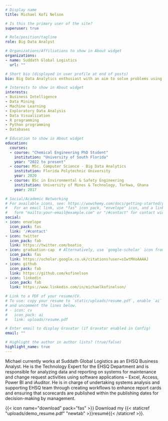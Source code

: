 ```yaml
---
# Display name
title: Michael Kofi Nelson

# Is this the primary user of the site?
superuser: true

# Role/position/tagline
role: Big Data Analyst

# Organizations/Affiliations to show in About widget
organizations:
- name: Suddath Global Logistics
  url: ""

# Short bio (displayed in user profile at end of posts)
bio: Big Data Analytics enthusiast with an aim to solve problems using data driven technologies to make strategic decisions and optimize resources. A wide experience in analyzing and drawing insights from large data sets using diverse knowledge in analytics and data mining. An ardent research scientist with over three (3) years of laboratory experience in research areas such as sampling, wastewater treatment systems, fuel oils, material synthesis, and hazardous waste management. 

# Interests to show in About widget
interests:
- Business Intelligence
- Data Mining
- Machine Learning
- Exploratory Data Analysis
- Data Visualization
- R programming
- Python programming
- Databases

# Education to show in About widget
education:
  courses:
  - course: "Chemical Engineering PhD Student"
    institution: "University of South Florida"
    year: "2022 to present"
  - course: MSc. Computer Science - Big Data Analytics
    institution: Florida Polytechnic University
    year: 2020
  - course: BSc in Environmental & Safety Engineering
    institution: University of Mines & Technology, Tarkwa, Ghana
    year: 2017

# Social/Academic Networking
# For available icons, see: https://wowchemy.com/docs/getting-started/page-builder/#icons
#   For an email link, use "fas" icon pack, "envelope" icon, and a link in the
#   form "mailto:your-email@example.com" or "/#contact" for contact widget.
social:
- icon: envelope
  icon_pack: fas
  link: '/#contact'
- icon: twitter
  icon_pack: fab
  link: https://twitter.com/boatio_
- icon: graduation-cap  # Alternatively, use `google-scholar` icon from `ai` icon pack
  icon_pack: fas
  link: https://scholar.google.co.uk/citations?user=sIwtMXoAAAAJ
- icon: github
  icon_pack: fab
  link: https://github.com/kofinelson
- icon: linkedin
  icon_pack: fab
  link: https://www.linkedin.com/in/michaelkofinelson/

# Link to a PDF of your resume/CV.
# To use: copy your resume to `static/uploads/resume.pdf`, enable `ai` icons in `params.toml`, 
# and uncomment the lines below.
# - icon: cv
#   icon_pack: ai
#   link: uploads/resume.pdf

# Enter email to display Gravatar (if Gravatar enabled in Config)
email: ""

# Highlight the author in author lists? (true/false)
highlight_name: true
---
```


Michael currently works at Suddath Global Logistics as an EHSQ Business Analyst. He is the Technology Expert for the EHSQ Department and is responsible for analyzing data and reporting on systems for maintenance and change request activities using software applications – Excel, Access, Power BI and iAuditor. He is in charge of undertaking systems analysis and supporting EHSQ team through creating workflows to enhance report cards and ensuring that scorecards are published within the publishing dates for decision-making by management.

{{< icon name="download" pack="fas" >}} Download my {{< staticref "uploads/demo_resume.pdf" "newtab" >}}resumé{{< /staticref >}}.

